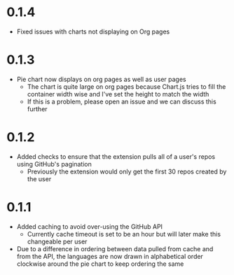 # 0.1.4
- Fixed issues with charts not displaying on Org pages

# 0.1.3
- Pie chart now displays on org pages as well as user pages
    - The chart is quite large on org pages because Chart.js tries to fill the container width wise and I've set the height to match the width
    - If this is a problem, please open an issue and we can discuss this further

# 0.1.2
- Added checks to ensure that the extension pulls all of a user's repos using GitHub's pagination
    - Previously the extension would only get the first 30 repos created by the user

# 0.1.1
- Added caching to avoid over-using the GitHub API
    - Currently cache timeout is set to be an hour but will later make this changeable per user
- Due to a difference in ordering between data pulled from cache and from the API, the languages are now drawn in alphabetical order clockwise around the pie chart to keep ordering the same
